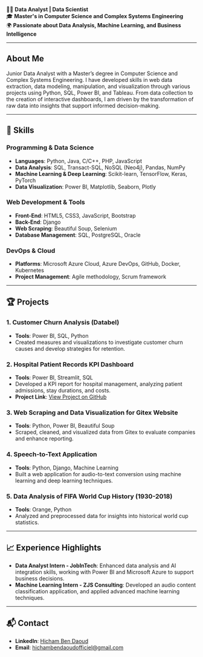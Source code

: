 👨‍💻 **Data Analyst | Data Scientist**  
🎓 **Master's in Computer Science and Complex Systems Engineering**  
🌍 **Passionate about Data Analysis, Machine Learning, and Business Intelligence**

---

## About Me

Junior Data Analyst with a Master’s degree in Computer Science and Complex Systems Engineering. I have developed skills in web data extraction, data modeling, manipulation, and visualization through various projects using Python, SQL, Power BI, and Tableau. From data collection to the creation of interactive dashboards, I am driven by the transformation of raw data into insights that support informed decision-making.

---

## 🔧 Skills

### Programming & Data Science
- **Languages**: Python, Java, C/C++, PHP, JavaScript
- **Data Analysis**: SQL, Transact-SQL, NoSQL (Neo4j), Pandas, NumPy
- **Machine Learning & Deep Learning**: Scikit-learn, TensorFlow, Keras, PyTorch
- **Data Visualization**: Power BI, Matplotlib, Seaborn, Plotly

### Web Development & Tools
- **Front-End**: HTML5, CSS3, JavaScript, Bootstrap
- **Back-End**: Django
- **Web Scraping**: Beautiful Soup, Selenium
- **Database Management**: SQL, PostgreSQL, Oracle

### DevOps & Cloud
- **Platforms**: Microsoft Azure Cloud, Azure DevOps, GitHub, Docker, Kubernetes
- **Project Management**: Agile methodology, Scrum framework

---

## 🏆 Projects

### 1. **Customer Churn Analysis (Databel)**
   - **Tools**: Power BI, SQL, Python
   - Created measures and visualizations to investigate customer churn causes and develop strategies for retention.

### 2. **Hospital Patient Records KPI Dashboard**
   - **Tools**: Power BI, Streamlit, SQL
   - Developed a KPI report for hospital management, analyzing patient admissions, stay durations, and costs.
   - **Project Link**: [View Project on GitHub](https://github.com/hichambendaoud/Patient-record)


### 3. **Web Scraping and Data Visualization for Gitex Website**
   - **Tools**: Python, Power BI, Beautiful Soup
   - Scraped, cleaned, and visualized data from Gitex to evaluate companies and enhance reporting.

### 4. **Speech-to-Text Application**
   - **Tools**: Python, Django, Machine Learning
   - Built a web application for audio-to-text conversion using machine learning and deep learning techniques.

### 5. **Data Analysis of FIFA World Cup History (1930-2018)**
   - **Tools**: Orange, Python
   - Analyzed and preprocessed data for insights into historical world cup statistics.

---

## 📈 Experience Highlights

- **Data Analyst Intern - JobInTech**: Enhanced data analysis and AI integration skills, working with Power BI and Microsoft Azure to support business decisions.
- **Machine Learning Intern - ZJS Consulting**: Developed an audio content classification application, and applied advanced machine learning techniques.

---

## 📬 Contact

- **LinkedIn**: [Hicham Ben Daoud](https://www.linkedin.com/in/hicham-ben-daoud-a40a80240/)
- **Email**: hichambendaoudofficiel@gmail.com
